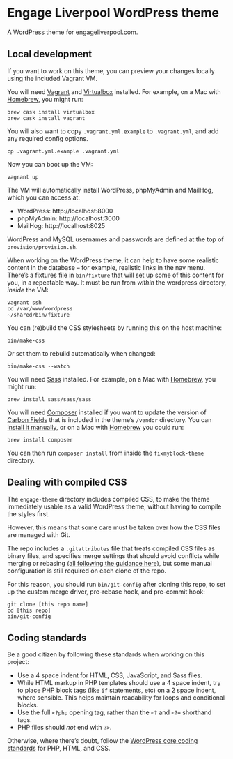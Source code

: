 # Engage Liverpool WordPress theme

A WordPress theme for engageliverpool.com.

## Local development

If you want to work on this theme, you can preview your changes locally using the included Vagrant VM.

You will need [Vagrant](http://www.vagrantup.com/downloads.html) and [Virtualbox](https://www.virtualbox.org/) installed. For example, on a Mac with [Homebrew](https://brew.sh/), you might run:

    brew cask install virtualbox
    brew cask install vagrant

You will also want to copy `.vagrant.yml.example` to `.vagrant.yml`, and add any required config options.

    cp .vagrant.yml.example .vagrant.yml

Now you can boot up the VM:

    vagrant up

The VM will automatically install WordPress, phpMyAdmin and MailHog, which you can access at:

* WordPress: http://localhost:8000
* phpMyAdmin: http://localhost:3000
* MailHog: http://localhost:8025

WordPress and MySQL usernames and passwords are defined at the top of `provision/provision.sh`.

When working on the WordPress theme, it can help to have some realistic content in the database – for example, realistic links in the nav menu. There’s a fixtures file in `bin/fixture` that will set up some of this content for you, in a repeatable way. It must be run from _within_ the wordpress directory, _inside_ the VM:

    vagrant ssh
    cd /var/www/wordpress
    ~/shared/bin/fixture

You can (re)build the CSS stylesheets by running this on the host machine:

    bin/make-css

Or set them to rebuild automatically when changed:

    bin/make-css --watch

You will need [Sass](https://sass-lang.com/) installed. For example, on a Mac with [Homebrew](https://brew.sh/), you might run:

    brew install sass/sass/sass

You will need [Composer](https://getcomposer.org/) installed if you want to update the version of [Carbon Fields](https://carbonfields.net/) that is included in the theme’s `/vendor` directory. You can [install it manually](https://getcomposer.org/download/), or on a Mac with [Homebrew](https://brew.sh/) you could run:

    brew install composer

You can then run `composer install` from inside the `fixmyblock-theme` directory.

## Dealing with compiled CSS

The `engage-theme` directory includes compiled CSS, to make the theme immediately usable as a valid WordPress theme, without having to compile the styles first.

However, this means that some care must be taken over how the CSS files are managed with Git.

The repo includes a `.gitattributes` file that treats compiled CSS files as binary files, and specifies merge settings that should avoid conflicts while merging or rebasing [(all following the guidance here)](https://blog.andrewray.me/dealing-with-compiled-files-in-git/), but some manual configuration is still required on each clone of the repo.

For this reason, you should run `bin/git-config` after cloning this repo, to set up the custom merge driver, pre-rebase hook, and pre-commit hook:

    git clone [this repo name]
    cd [this repo]
    bin/git-config

## Coding standards

Be a good citizen by following these standards when working on this project:

* Use a 4 space indent for HTML, CSS, JavaScript, and Sass files.
* While HTML markup in PHP templates should use a 4 space indent, try to place PHP block tags (like `if` statements, etc) on a 2 space indent, where sensible. This helps maintain readability for loops and conditional blocks.
* Use the full `<?php` opening tag, rather than the `<?` and `<?=` shorthand tags.
* PHP files should _not_ end with `?>`.

Otherwise, where there’s doubt, follow the [WordPress core coding standards](https://codex.wordpress.org/WordPress_Coding_Standards) for PHP, HTML, and CSS.
